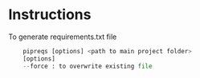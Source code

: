 # Instructions

To generate requirements.txt file

```python
    pipreqs [options] <path to main project folder>
    [options]
    --force : to overwrite existing file
```

